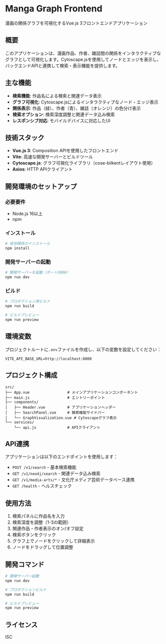 # Manga Graph Frontend

漫画の関係グラフを可視化するVue.js 3フロントエンドアプリケーション

## 概要

このアプリケーションは、漫画作品、作者、雑誌間の関係をインタラクティブなグラフとして可視化します。Cytoscape.jsを使用してノードとエッジを表示し、バックエンドAPIと連携して検索・表示機能を提供します。

## 主な機能

- **検索機能**: 作品名による検索と関連データ表示
- **グラフ可視化**: Cytoscape.jsによるインタラクティブなノード・エッジ表示
- **関係表示**: 作品（緑）、作者（青）、雑誌（オレンジ）の色分け表示
- **検索オプション**: 検索深度調整と関連データ込み検索
- **レスポンシブ対応**: モバイルデバイスに対応したUI

## 技術スタック

- **Vue.js 3**: Composition APIを使用したフロントエンド
- **Vite**: 高速な開発サーバーとビルドツール
- **Cytoscape.js**: グラフ可視化ライブラリ（cose-bilkentレイアウト使用）
- **Axios**: HTTP APIクライアント

## 開発環境のセットアップ

### 必要要件

- Node.js 16以上
- npm

### インストール

```bash
# 依存関係のインストール
npm install
```

### 開発サーバーの起動

```bash
# 開発サーバーを起動（ポート3000）
npm run dev
```

### ビルド

```bash
# プロダクション用ビルド
npm run build

# ビルドプレビュー
npm run preview
```

## 環境変数

プロジェクトルートに`.env`ファイルを作成し、以下の変数を設定してください：

```env
VITE_API_BASE_URL=http://localhost:8000
```

## プロジェクト構成

```
src/
├── App.vue                 # メインアプリケーションコンポーネント
├── main.js                 # エントリーポイント
├── components/
│   ├── Header.vue          # アプリケーションヘッダー
│   ├── SearchPanel.vue     # 検索機能サイドバー
│   └── GraphVisualization.vue # Cytoscapeグラフ表示
└── services/
    └── api.js              # APIクライアント
```

## API連携

アプリケーションは以下のエンドポイントを使用します：

- `POST /v1/search` - 基本検索機能
- `GET /v1/neo4j/search` - 関連データ込み検索
- `GET /v1/media-arts/*` - 文化庁メディア芸術データベース連携
- `GET /health` - ヘルスチェック

## 使用方法

1. 検索パネルに作品名を入力
2. 検索深度を調整（1-3の範囲）
3. 関連作品・作者表示のオン/オフ設定
4. 検索ボタンをクリック
5. グラフ上でノードをクリックして詳細表示
6. ノードをドラッグして位置調整

## 開発コマンド

```bash
# 開発サーバー起動
npm run dev

# プロダクションビルド
npm run build

# ビルドプレビュー
npm run preview
```

## ライセンス

ISC
